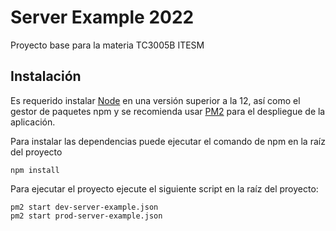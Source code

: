 # Server Example 2022
Proyecto base para la materia TC3005B ITESM

## Instalación
Es requerido instalar [Node](https://nodejs.org/es/) en una versión superior a la 12, así como el gestor de paquetes npm y se recomienda usar [PM2](https://pm2.keymetrics.io/) para el despliegue de la aplicación.
 
Para instalar las dependencias puede ejecutar el comando de npm en la raíz del proyecto
```
npm install
``` 
Para ejecutar el proyecto ejecute el siguiente script en la raíz del proyecto:
```
pm2 start dev-server-example.json
pm2 start prod-server-example.json
``` 
